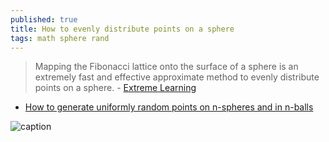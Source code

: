 ```yaml
---
published: true
title: How to evenly distribute points on a sphere
tags: math sphere rand
---
```

> Mapping the Fibonacci lattice onto the surface of a sphere is an extremely fast and effective approximate method to evenly distribute points on a sphere. - [Extreme Learning](http://extremelearning.com.au/how-to-evenly-distribute-points-on-a-sphere-more-effectively-than-the-canonical-fibonacci-lattice/)

- [How to generate uniformly random points
on n-spheres and in n-balls](http://extremelearning.com.au/how-to-generate-uniformly-random-points-on-n-spheres-and-n-balls/)

![caption](https://secureservercdn.net/50.62.88.172/cnc.a6a.myftpupload.com/wp-content/uploads/2020/06/Offset-Fibonacci-Lattices-v2-1024x1024.jpg)
